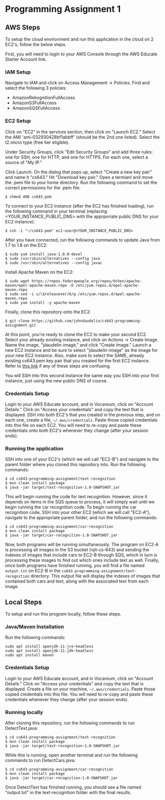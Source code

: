 # Programming Assignment 1

## AWS Steps

To setup the cloud environment and run this application in the cloud on 2 EC2's, follow the below steps.

First, you will need to login to your AWS Console through the AWS Educate Starter Account link.

### IAM Setup

Navigate to IAM and click on Access Management -> Policies. Find and select the following 3 policies:

- AmazonRekognitionFullAccess
- AmazonS3FullAccess
- AmazonSQSFullAccess

### EC2 Setup

Click on "EC2" in the services section, then click on "Launch EC2." Select the AMI 'ami-032930428bf1abbff' (should be the 2nd one listed). Select the t2.micro type (free tier eligible).

Under Security Groups, click "Edit Security Groups" and add three rules: one for SSH, one for HTTP, and one for HTTPS. For each one, select a source of "My IP."

Click Launch. On the dialog that pops up, select "Create a new key pair" and name it "cs643." Hit "Download key pair." Open a termianl and move the .pem file to your home directory. Run the following command to set the correct permissions for the .pem file:

    $ chmod 400 cs643.pem

To connect to your EC2 instance (after the EC2 has finished loading), run the following command in your terminal (replacing <YOUR_INSTANCE_PUBLIC_DNS> with the apprporiate public DNS for your EC2 instance):

    $ ssh -i "~/cs643.pem" ec2-user@<YOUR_INSTANCE_PUBLIC_DNS>

After you have connected, run the following commands to update Java from 1.7 to 1.8 on the EC2:

    $ sudo yum install java-1.8.0-devel
    $ sudo /usr/sbin/alternatives --config java
    $ sudo /usr/sbin/alternatives --config javac

Install Apache Maven on the EC2:

    $ sudo wget https://repos.fedorapeople.org/repos/dchen/apache-maven/epel-apache-maven.repo -O /etc/yum.repos.d/epel-apache-maven.repo
    $ sudo sed -i s/\$releasever/6/g /etc/yum.repos.d/epel-apache-maven.repo
    $ sudo yum install -y apache-maven

Finally, clone this repository onto the EC2:

    $ git clone https://github.com/johndaudelin/cs643-programming-assignment.git

At this point, you're ready to clone the EC2 to make your second EC2. Select your already existing instance, and click on Actions -> Create Image. Name the image, "jdaudelin-image," and click "Create Image." Launch a new EC2 instance and be sure to select "jdaudelin-image" as the image for your new EC2 instance. Also, make sure to select the SAME, already existing cs643.pem key pair that you created for the first EC2 instance. Refer to [this link](https://docs.bitnami.com/aws/faq/administration/clone-server/) if any of these steps are confusing.

You will SSH into this second instance the same way you SSH into your first instance, just using the new public DNS of course.

### Credentials Setup

Login to your AWS Educate account, and in Vocareum, click on "Account Details." Click on "Access your credentials" and copy the text that is displayed. SSH into both EC2's that you created in the previous step, and on each one, create a file, `~/.aws/credentials`. Paste those copied credentials into this file on each EC2. You will need to re-copy and paste these credentials onto both EC2's whenever they change (after your session ends).

### Running the application

SSH into one of your EC2's (which we will call "EC2-B") and navigate to the parent folder where you cloned this repository into. Run the following commands:

    $ cd cs643-programming-assignment/text-recognition
    $ mvn clean install package
    $ java -jar target/text-recognition-1.0-SNAPSHOT.jar

This will begin running the code for text recognition. However, since it depends on items in the SQS queue to process, it will simply wait until we begin running the car recognition code. To begin running the car recognition code, SSH into your other EC2 (which we will call "EC2-A"), navigate to the appropriate parent folder, and run the following commands:

    $ cd cs643-programming-assignment/car-recognition
    $ mvn clean install package
    $ java -jar target/car-recognition-1.0-SNAPSHOT.jar

Now, both programs will be running simultaneously. The program on EC2-A is processing all images in the S3 bucket (njit-cs-643) and sending the indexes of images that include cars to EC2-B through SQS, which in turn is processing these images to find out which ones include text as well. Finally, once both programs have finished running, you will find a file named `output.txt` on EC2-B in the `cs643-programming-assignment/text-recognition` directory. This output file will display the indexes of images that contained both cars and text, along with the associated text from each image.

## Local Steps

To setup and run this program locally, follow these steps.

### Java/Maven Installation

Run the following commands:

    sudo apt install openjdk-11-jre-headless
    sudo apt install openjdk-11-jdk-headless
    sudo apt install maven

### Credentials Setup

Login to your AWS Educate account, and in Vocareum, click on "Account Details." Click on "Access your credentials" and copy the text that is displayed. Create a file on your machine, `~/.aws/credentials`. Paste those copied credentials into this file. You will need to re-copy and paste these credentials whenever they change (after your session ends).

### Running locally

After cloning this repository, run the following commands to run DetectText.java:

    $ cd cs643-programming-assignment/text-recognition
    $ mvn clean install package
    $ java -jar target/text-recognition-1.0-SNAPSHOT.jar

While this is running, open another terminal and run the following commands to run DetectCars.java:

    $ cd cs643-programming-assignment/car-recognition
    $ mvn clean install package
    $ java -jar target/car-recognition-1.0-SNAPSHOT.jar

Once DetectText has finished running, you should see a file named "output.txt" in the text-recognition folder with the final results.
